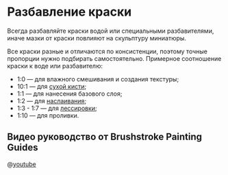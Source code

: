 # Разбавление краски

Всегда разбавляйте краски водой или специальными разбавителями, иначе мазки от краски повлияют на скульптуру миниатюры.

Все краски разные и отличаются по консистенции, поэтому точные пропорции нужно подбирать самостоятельно. Примерное соотношение краски к воде или разбавителю:

- 1:0 — для влажного смешивания и создания текстуры;
- 10:1 — для [сухой кисти](../methods/drybrush.md);
- 1:1 — для нанесения базового слоя;
- 1:2 — для [наслаивания](../methods/layering.md);
- 1:3 - 1:7 — для [лессировки](../methods/glazing.md);
- 1:10 — для проливки.

## Видео руководство от Brushstroke Painting Guides

@[youtube](https://youtu.be/sBDVPoNXyVI?si=uXtpRsw7dXbB1QTL)
